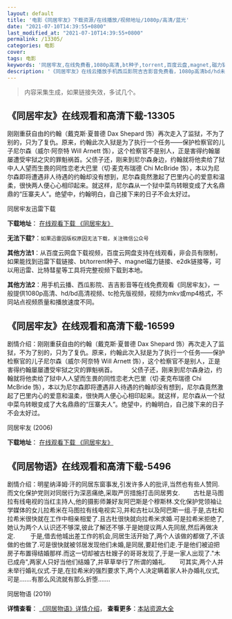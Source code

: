 ```yaml
---
layout: default
title: '电影《同居牢友》下载资源/在线播放/视频地址/1080p/高清/蓝光'
date: "2021-07-10T14:39:55+0800"
last_modified_at: "2021-07-10T14:39:55+0800"
permalink: /13305/
categories: 电影
cover:
tags: 电影
keywords: '同居牢友,在线免费看,1080p高清,bt种子,torrent,百度云盘,magnet,磁力链,迅雷下载资源'
description: '《同居牢友》在线云播放手机西瓜影院吉吉影音免费看，1080p高清bd/hd未删减完整版和tc抢先枪版，mkv/mp4格式，附带bt/torrent种子、magnet/磁力链、百度云盘、网盘资源迅雷下载链接'
---
```


>内容采集生成，如果链接失效，多试几个。


## 《同居牢友》在线观看和高清下载-13305

刚刚重获自由的约翰（戴克斯·夏普德 Dax Shepard 饰）再次走入了监狱，不为了别的，只为了复仇。原来，约翰此次入狱是为了执行一个任务——保护检察官的儿子尼尔森（威尔·阿奈特 Will Arnett 饰），这个检察官不是别人，正是害得约翰屡屡遭受牢狱之灾的罪魁祸首。父债子还，刚来到尼尔森身边，约翰就将他卖给了狱中人人望而生畏的同性恋老大巴里（切·麦克布瑞德 Chi McBride 饰），本以为尼尔森即将遭遇非人待遇的约翰却没有想到，尼尔森竟然激起了巴里内心的爱意和温柔，很快两人便心心相印起来。就这样，尼尔森从一个狱中菜鸟转眼变成了大名鼎鼎的“压寨夫人”。绝望中，约翰明白，自己接下来的日子不会太好过。


同居牢友迅雷下载

**下载地址**： [在线观看下载 《同居牢友》](https://www.993dy.com//vod-detail-id-35026.html) 


**无法下载?**：`如果迅雷因版权原因无法下载，关注微信公众号 `

**其他方法1**：从百度云网盘下载视频，百度云网盘支持在线观看，非会员有限制，如果能找到迅雷下载链接、bt/torrent种子、magnet磁力链接、e2dk链接等，可以用迅雷、比特彗星等工具将完整视频下载到本地。

**其他方法2**：用手机云播、西瓜影院、吉吉影音等在线免费观看《同居牢友》，一般提供1080p高清、hd/bd高清视频、tc抢先版视频，视频为mkv或mp4格式，不同站点视频质量和播放速度不同。


## 《同居牢友》在线观看和高清下载-16599

剧情介绍：刚刚重获自由的约翰（戴克斯·夏普德 Dax Shepard 饰）再次走入了监狱，不为了别的，只为了复仇。原来，约翰此次入狱是为了执行一个任务——保护检察官的儿子尼尔森（威尔·阿奈特 Will Arnett 饰），这个检察官不是别人，正是害得约翰屡屡遭受牢狱之灾的罪魁祸首。  　　父债子还，刚来到尼尔森身边，约翰就将他卖给了狱中人人望而生畏的同性恋老大巴里（切·麦克布瑞德 Chi McBride 饰），本以为尼尔森即将遭遇非人待遇的约翰却没有想到，尼尔森竟然激起了巴里内心的爱意和温柔，很快两人便心心相印起来。就这样，尼尔森从一个狱中菜鸟转眼变成了大名鼎鼎的“压寨夫人”。绝望中，约翰明白，自己接下来的日子不会太好过。


同居牢友 (2006)

**下载地址**： [在线观看下载 《同居牢友》](https://www.btbtdy.me/btdy/dy3970.html) 


## 《同居物语》在线观看和高清下载-5496

剧情介绍：明星纳泽姆·汗的同居东窗事发,引发许多人的批评,当然也有些人赞同.而文化保护党则对同居行为深恶痛绝,采取严厉措施打击同居男女.        古杜是马图拉有线电视的当红主持人,他的摄影师兼好友阿巴斯是个穆斯林.文化保护党领袖让学媒体的女儿拉希米在马图拉有线电视实习,并和古杜以及阿巴斯一组.于是,古杜和拉希米很快就在工作中相亲相爱了.且古杜很快就向拉希米求婚.可是拉希米拒绝了,她认为两个人认识还不够深,彼此了解还不够.于是她提议两人先同居,然后再做决定.         于是,借去他城出差工作的机会,同居生活开始了,两个人该做的都做了,不该做的也做了.可是很快就被邻居发现他们未婚,是同居,要赶他们走.于是他们被迫把房子布置得结婚那样.而这一切却被古杜嫂子的哥哥发现了,于是一家人出现了."木已成舟",两家人只好当他们结婚了,并草草举行了所谓的婚礼.        可其实,两个人并未举行婚礼仪式.于是,在拉希米的强烈要求下,两个人决定瞒着家人补办婚礼仪式,可是.......有那么风流就有那么折堕.......


同居物语 (2019)

**详情查看**： [《同居物语》详情介绍](/movie/5496/)， **查看更多**：[本站资源大全](/movie/t/all/)

